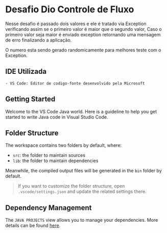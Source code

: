 # Desafio Dio Controle de Fluxo

Nesse desafio é passado dois valores e ele é tratado via Exception
verificando assim se o primeiro valor é maior que o segundo valor,
Caso o primeiro valor seja maior é enviado exception retornando uma mensagem de erro finalizando a aplicação.

O numero esta sendo gerado randomicamente para melhores teste com o Exception.

## IDE Utilizada

    - VS Code: Editor de codigo-fonte desenvolvido pela Microsoft


## Getting Started

Welcome to the VS Code Java world. Here is a guideline to help you get started to write Java code in Visual Studio Code.

## Folder Structure

The workspace contains two folders by default, where:

- `src`: the folder to maintain sources
- `lib`: the folder to maintain dependencies

Meanwhile, the compiled output files will be generated in the `bin` folder by default.

> If you want to customize the folder structure, open `.vscode/settings.json` and update the related settings there.

## Dependency Management

The `JAVA PROJECTS` view allows you to manage your dependencies. More details can be found [here](https://github.com/microsoft/vscode-java-dependency#manage-dependencies).
